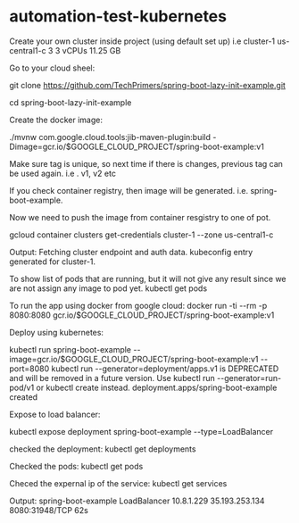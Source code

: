 # automation-test-kubernetes

Create your own cluster inside project (using default set up) i.e cluster-1	us-central1-c	3	3 vCPUs	11.25 GB	

Go to your cloud sheel:

git clone https://github.com/TechPrimers/spring-boot-lazy-init-example.git

cd spring-boot-lazy-init-example

Create the docker image:

./mvnw com.google.cloud.tools:jib-maven-plugin:build -Dimage=gcr.io/$GOOGLE_CLOUD_PROJECT/spring-boot-example:v1

Make sure tag is unique, so next time if there is changes, previous tag can be used again. i.e . v1, v2 etc

If you check container registry, then image will be generated. i.e. spring-boot-example.

Now we need to push the image from container resgistry to one of pot.

gcloud container clusters get-credentials cluster-1 --zone us-central1-c

Output:
Fetching cluster endpoint and auth data.
kubeconfig entry generated for cluster-1.

To show list of pods that are running, but it will not give any result since we are not assign any image to pod yet.
kubectl get pods 

To run the app using docker from google cloud: 
docker run -ti --rm -p 8080:8080 gcr.io/$GOOGLE_CLOUD_PROJECT/spring-boot-example:v1

Deploy using kubernetes:

kubectl run spring-boot-example --image=gcr.io/$GOOGLE_CLOUD_PROJECT/spring-boot-example:v1 --port=8080
kubectl run --generator=deployment/apps.v1 is DEPRECATED and will be removed in a future version. Use kubectl run --generator=run-pod/v1 or kubectl create instead.
deployment.apps/spring-boot-example created

Expose to load balancer:

kubectl expose deployment spring-boot-example --type=LoadBalancer

checked the deployment:
kubectl get deployments

Checked the pods:
kubectl get pods 

Checed the expernal ip of the service:
kubectl get services

Output:
spring-boot-example   LoadBalancer   10.8.1.229   35.193.253.134   8080:31948/TCP   62s
